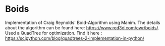 # Boids
Implementation of Craig Reynolds' Boid-Algorithm using Manim. 
The details about the algorithm can be found here: https://www.red3d.com/cwr/boids/. 
Used a QuadTree for optimization. Find it here : https://scipython.com/blog/quadtrees-2-implementation-in-python/

